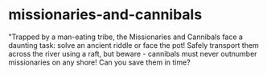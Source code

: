 # missionaries-and-cannibals
"Trapped by a man-eating tribe, the Missionaries and Cannibals face a daunting task: solve an ancient riddle or face the pot! Safely transport them across the river using a raft, but beware - cannibals must never outnumber missionaries on any shore! Can you save them in time? 
